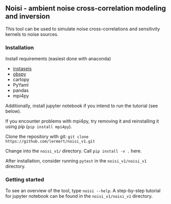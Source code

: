 ## Noisi - ambient noise cross-correlation modeling and inversion

This tool can be used to simulate noise cross-correlations and sensitivity kernels to noise sources.

### Installation

Install requirements (easiest done with anaconda)
- [instaseis](http://instaseis.net/)
- [obspy](https://docs.obspy.org/)
- cartopy
- PyYaml
- pandas
- mpi4py

Additionally, install jupyter notebook if you intend to run the tutorial (see below).

If you encounter problems with mpi4py, try removing it and reinstalling it using pip (`pip install mpi4py`).

Clone the repository with git:
`git clone https://github.com/lermert/noisi_v1.git`

Change into the `noisi_v1/` directory. Call `pip install -v .` here.

After installation, consider running `pytest` in the `noisi_v1/noisi_v1` directory. 

### Getting started
To see an overview of the tool, type `noisi --help`.
A step-by-step tutorial for jupyter notebook can be found in the `noisi_v1/noisi_v1` directory.

